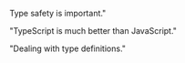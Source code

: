 Type safety is important."

"TypeScript is much better than JavaScript."

"Dealing with type definitions."